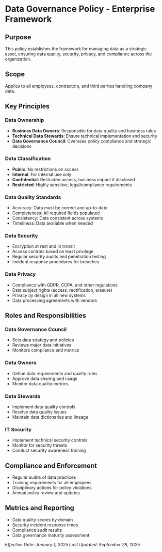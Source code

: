 # Data Governance Policy - Enterprise Framework

## Purpose
This policy establishes the framework for managing data as a strategic asset, ensuring data quality, security, privacy, and compliance across the organization.

## Scope
Applies to all employees, contractors, and third parties handling company data.

## Key Principles

### Data Ownership
- **Business Data Owners**: Responsible for data quality and business rules
- **Technical Data Stewards**: Ensure technical implementation and security
- **Data Governance Council**: Oversees policy compliance and strategic decisions

### Data Classification
- **Public**: No restrictions on access
- **Internal**: For internal use only
- **Confidential**: Restricted access, business impact if disclosed
- **Restricted**: Highly sensitive, legal/compliance requirements

### Data Quality Standards
- Accuracy: Data must be correct and up-to-date
- Completeness: All required fields populated
- Consistency: Data consistent across systems
- Timeliness: Data available when needed

### Data Security
- Encryption at rest and in transit
- Access controls based on least privilege
- Regular security audits and penetration testing
- Incident response procedures for breaches

### Data Privacy
- Compliance with GDPR, CCPA, and other regulations
- Data subject rights (access, rectification, erasure)
- Privacy by design in all new systems
- Data processing agreements with vendors

## Roles and Responsibilities

### Data Governance Council
- Sets data strategy and policies
- Reviews major data initiatives
- Monitors compliance and metrics

### Data Owners
- Define data requirements and quality rules
- Approve data sharing and usage
- Monitor data quality metrics

### Data Stewards
- Implement data quality controls
- Resolve data quality issues
- Maintain data dictionaries and lineage

### IT Security
- Implement technical security controls
- Monitor for security threats
- Conduct security awareness training

## Compliance and Enforcement
- Regular audits of data practices
- Training requirements for all employees
- Disciplinary actions for policy violations
- Annual policy review and updates

## Metrics and Reporting
- Data quality scores by domain
- Security incident response times
- Compliance audit results
- Data governance maturity assessment

*Effective Date: January 1, 2025*
*Last Updated: September 28, 2025*
